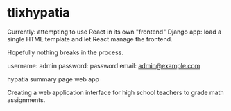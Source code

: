 # tlixhypatia
Currently: attempting to use React in its own "frontend" Django app: load a single HTML template and let React manage the frontend.

Hopefully nothing breaks in the process.

username: admin
password: password
email: admin@example.com

hypatia summary page web app

Creating a web application interface for high school teachers to grade math assignments. 
